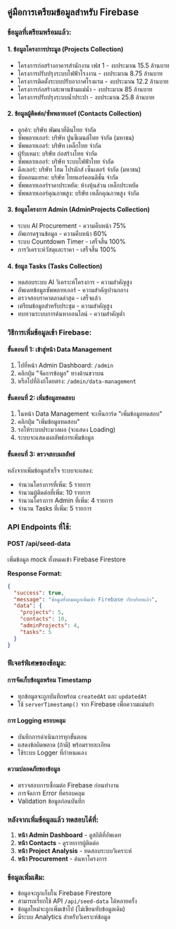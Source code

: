 ## คู่มือการเตรียมข้อมูลสำหรับ Firebase

### ข้อมูลที่เตรียมพร้อมแล้ว:

#### 1. ข้อมูลโครงการประมูล (Projects Collection)
- โครงการก่อสร้างอาคารสำนักงาน เฟส 1 - งบประมาณ 15.5 ล้านบาท
- โครงการปรับปรุงระบบไฟฟ้าโรงงาน - งบประมาณ 8.75 ล้านบาท  
- โครงการติดตั้งระบบปรับอากาศโรงแรม - งบประมาณ 12.2 ล้านบาท
- โครงการก่อสร้างสะพานข้ามแม่น้ำ - งบประมาณ 85 ล้านบาท
- โครงการปรับปรุงระบบน้ำประปา - งบประมาณ 25.8 ล้านบาท

#### 2. ข้อมูลผู้ติดต่อ/ซัพพลายเออร์ (Contacts Collection)
- ลูกค้า: บริษัท พัฒนาที่ดินไทย จำกัด
- ซัพพลายเออร์: บริษัท ปูนซีเมนต์ไทย จำกัด (มหาชน)
- ซัพพลายเออร์: บริษัท เหล็กไทย จำกัด  
- ผู้รับเหมา: บริษัท ก่อสร้างไทย จำกัด
- ซัพพลายเออร์: บริษัท ระบบไฟฟ้าไทย จำกัด
- ดีลเลอร์: บริษัท โฮม โปรดักส์ เซ็นเตอร์ จำกัด (มหาชน)
- ซับคอนแทรค: บริษัท ไทยแอร์คอนดิชั่น จำกัด
- ซัพพลายเออร์ราคาประหยัด: ห้างหุ้นส่วน เหล็กประหยัด
- ซัพพลายเออร์คุณภาพสูง: บริษัท เหล็กคุณภาพสูง จำกัด

#### 3. ข้อมูลโครงการ Admin (AdminProjects Collection)
- ระบบ AI Procurement - ความคืบหน้า 75%
- อัพเกรดฐานข้อมูล - ความคืบหน้า 60%
- ระบบ Countdown Timer - เสร็จสิ้น 100%
- การวิเคราะห์วัสดุและราคา - เสร็จสิ้น 100%

#### 4. ข้อมูล Tasks (Tasks Collection)
- ทดสอบระบบ AI วิเคราะห์โครงการ - ความสำคัญสูง
- อัพเดทข้อมูลซัพพลายเออร์ - ความสำคัญปานกลาง
- ตรวจสอบราคาตลาดล่าสุด - เสร็จแล้ว
- เตรียมข้อมูลสำหรับประชุม - ความสำคัญสูง
- ทบทวนระบบการค้นหาออนไลน์ - ความสำคัญต่ำ

### วิธีการเพิ่มข้อมูลเข้า Firebase:

#### ขั้นตอนที่ 1: เข้าสู่หน้า Data Management
1. ไปที่หน้า Admin Dashboard: `/admin`
2. คลิกปุ่ม "จัดการข้อมูล" ทางด้านขวาบน
3. หรือไปที่ลิงก์โดยตรง: `/admin/data-management`

#### ขั้นตอนที่ 2: เพิ่มข้อมูลทดสอบ
1. ในหน้า Data Management จะเห็นการ์ด "เพิ่มข้อมูลทดสอบ"
2. คลิกปุ่ม "เพิ่มข้อมูลทดสอบ"
3. รอให้ระบบประมวลผล (จะแสดง Loading)
4. ระบบจะแสดงผลลัพธ์การเพิ่มข้อมูล

#### ขั้นตอนที่ 3: ตรวจสอบผลลัพธ์
หลังจากเพิ่มข้อมูลสำเร็จ ระบบจะแสดง:
- จำนวนโครงการที่เพิ่ม: 5 รายการ
- จำนวนผู้ติดต่อที่เพิ่ม: 10 รายการ  
- จำนวนโครงการ Admin ที่เพิ่ม: 4 รายการ
- จำนวน Tasks ที่เพิ่ม: 5 รายการ

### API Endpoints ที่ใช้:

#### POST /api/seed-data
เพิ่มข้อมูล mock ทั้งหมดเข้า Firebase Firestore

**Response Format:**
```json
{
  "success": true,
  "message": "ข้อมูลทั้งหมดถูกเพิ่มเข้า Firebase เรียบร้อยแล้ว",
  "data": {
    "projects": 5,
    "contacts": 10,
    "adminProjects": 4,
    "tasks": 5
  }
}
```

### ฟีเจอร์พิเศษของข้อมูล:

#### การจัดเก็บข้อมูลพร้อม Timestamp
- ทุกข้อมูลจะถูกบันทึกพร้อม `createdAt` และ `updatedAt`
- ใช้ `serverTimestamp()` จาก Firebase เพื่อความแม่นยำ

#### การ Logging ครอบคลุม
- บันทึกการดำเนินการทุกขั้นตอน
- แสดงข้อผิดพลาด (ถ้ามี) พร้อมรายละเอียด
- ใช้ระบบ Logger ที่กำหนดเอง

#### ความปลอดภัยของข้อมูล
- ตรวจสอบการเชื่อมต่อ Firebase ก่อนทำงาน
- การจัดการ Error ที่ครอบคลุม
- Validation ข้อมูลก่อนบันทึก

### หลังจากเพิ่มข้อมูลแล้ว ทดสอบได้ที่:

1. **หน้า Admin Dashboard** - ดูสถิติที่อัพเดท
2. **หน้า Contacts** - ดูรายการผู้ติดต่อ
3. **หน้า Project Analysis** - ทดสอบระบบวิเคราะห์
4. **หน้า Procurement** - ค้นหาโครงการ

### ข้อมูลเพิ่มเติม:

- ข้อมูลจะถูกเก็บใน Firebase Firestore
- สามารถเรียกใช้ API `/api/seed-data` ได้หลายครั้ง
- ข้อมูลใหม่จะถูกเพิ่มเข้าไป (ไม่เขียนทับข้อมูลเดิม)
- มีระบบ Analytics สำหรับวิเคราะห์ข้อมูล
